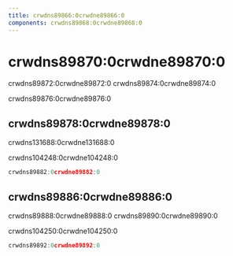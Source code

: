 ```yaml
---
title: crwdns89866:0crwdne89866:0
components: crwdns89868:0crwdne89868:0
---
```


# crwdns89870:0crwdne89870:0

<p class="description">crwdns89872:0crwdne89872:0 crwdns89874:0crwdne89874:0</p>

crwdns89876:0crwdne89876:0

## crwdns89878:0crwdne89878:0

crwdns131688:0crwdne131688:0

crwdns104248:0crwdne104248:0

```jsx
crwdns89882:0crwdne89882:0
```

## crwdns89886:0crwdne89886:0

crwdns89888:0crwdne89888:0 crwdns89890:0crwdne89890:0

crwdns104250:0crwdne104250:0

```jsx
crwdns89892:0crwdne89892:0
```